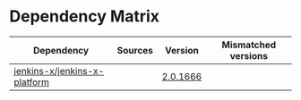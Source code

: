 # Dependency Matrix

Dependency | Sources | Version | Mismatched versions
---------- | ------- | ------- | -------------------
[jenkins-x/jenkins-x-platform](https://github.com/jenkins-x/jenkins-x-platform) |  | [2.0.1666](https://github.com/jenkins-x/jenkins-x-platform/releases/tag/v2.0.1666) | 
